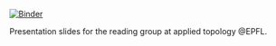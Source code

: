 [![Binder](https://mybinder.org/badge_logo.svg)](https://mybinder.org/v2/gh/chronchi/notes-presentations/HEAD?filepath=20210412_top_graphs%2Fscripts%2F20210412_spectral_clustering.ipynb)

Presentation slides for the reading group at applied topology @EPFL. 
